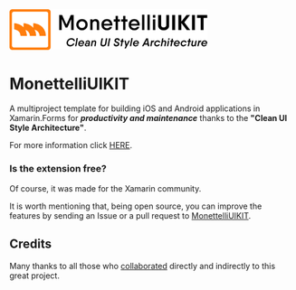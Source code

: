 <img src="https://raw.githubusercontent.com/MonettelliUIKIT/monettelliuikit.github.io/master/assets/images/MonettelliUIKIT_Logo_2.png" width="350px" />

# MonettelliUIKIT

A multiproject template for building iOS and Android applications in Xamarin.Forms for ***productivity and maintenance*** thanks to the **"Clean UI Style Architecture"**.

For more information click <a href="https://monettelliuikit.github.io" target="_blank">HERE</a>.

### Is the extension free?

Of course, it was made for the Xamarin community.

It is worth mentioning that, being open source, you can improve the features by sending an Issue or a pull request to <a href="https://github.com/MonettelliUIKIT/MonettelliUIKIT" target="_blank">MonettelliUIKIT</a>.

## Credits

Many thanks to all those who <a href="https://monettelliuikit.github.io" target="_blank">collaborated</a> directly and indirectly to this great project.
